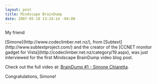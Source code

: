 ```yaml
---
layout: post
title: Mindscape BrainDump
date: 2007-05-18 13:24:14 -04:00
---
```


My friend  
<div class="wlWriterSmartContent" id="2AE072F1-F677-4626-A785-0C4940352A7D:cafe37fb-c9b3-4360-9263-e4786c07da31" contenteditable="false" style="padding-right: 0px; display: inline; padding-left: 0px; padding-bottom: 0px; margin: 0px; padding-top: 0px">[Simone](http://www.codeclimber.net.nz/)</div>, from [Subtext](http://www.subtextproject.com/) and the creator of the [CCNET monitor gadget for Vista](http://codeclimber.net.nz/category/19.aspx), was just interviewed for the first Mindscape BrainDump video blog post. 

Check out the full video at: [BrainDump #1 - Simone Chiaretta](http://www.mindscape.co.nz/blog/?p=28).

Congratulations, Simone!
